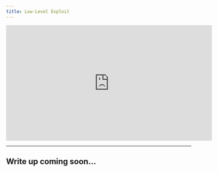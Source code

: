 ```yaml
---
title: Low-Level Exploit
---
```


<iframe width="560" height="315" src="https://www.youtube.com/embed/WMV_JgAQNwI?si=vB4fyEuC9OuYF7Y7" title="YouTube video player" frameborder="0" allow="accelerometer; autoplay; clipboard-write; encrypted-media; gyroscope; picture-in-picture; web-share" allowfullscreen></iframe>

---

## Write up coming soon...
